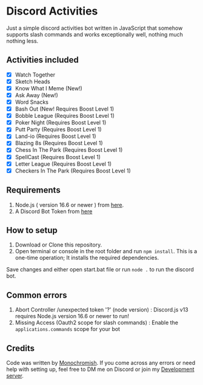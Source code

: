 # Discord Activities

Just a simple discord activities bot written in JavaScript that somehow supports slash commands and works exceptionally well, nothing much nothing less.

## Activities included

- [x] Watch Together
- [x] Sketch Heads
- [x] Know What I Meme (New!)
- [x] Ask Away (New!)
- [x] Word Snacks
- [x] Bash Out (New! Requires Boost Level 1)
- [x] Bobble League (Requires Boost Level 1)
- [x] Poker Night (Requires Boost Level 1)
- [x] Putt Party (Requires Boost Level 1)
- [x] Land-io (Requires Boost Level 1)
- [x] Blazing 8s (Requires Boost Level 1)
- [x] Chess In The Park (Requires Boost Level 1)
- [x] SpellCast (Requires Boost Level 1)
- [x] Letter League (Requires Boost Level 1)
- [x] Checkers In The Park (Requires Boost Level 1)

## Requirements

1. Node.js ( version 16.6 or newer ) from [here](https://nodejs.org).
2. A Discord Bot Token from [here](https://discord.com/developers/applications)

## How to setup

1. Download or Clone this repository.
2. Open terminal or console in the root folder and run `npm install`. This is a one-time operation; It installs the required dependencies.

Save changes and either open start.bat file or run `node .` to run the discord bot.

## Common errors

1. Abort Controller /unexpected token '?' (node version) : Discord.js v13 requires Node.js version 16.6 or newer to run!
2. Missing Access (Oauth2 scope for slash commands) : Enable the `applications.commands` scope for your bot

## Credits

Code was written by [Monochromish](https://monolul.me).
If you come across any errors or need help with setting up, feel free to DM me on Discord or join my [Development server](https://discord.com/invite/E6z5ZmsV4m).
